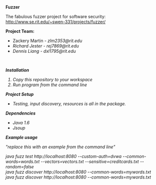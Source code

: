 <b>Fuzzer</b>

The fabulous fuzzer project for software security: http://www.se.rit.edu/~swen-331/projects/fuzzer/

<b>Project Team:</b>
<ul>
	<li>Zackery Martin - <i>zlm2353@rit.edu<i> <br></li>
	<li>Richard Jester - <i>rej7869@rit.edu<i> <br></li>
	<li>Dennis Liang - <i>dxl1795@rit.edu<i></li>
</ul><br>

<b>Installation</b><br>
<ol>
	<li>Copy this repository to your workspace</li>
	<li>Run program from the command line</li>
</ol>

<b>Project Setup</b><br>
<ul>
	<li>Testing, input discovery, resources is all in the package.</li>
</ul>

<b>Dependencies</b><br>
<ul>
	<li>Java 1.6</li>
	<li>Jsoup</li>
</ul>

<b>Example usage</b><br>

"replace this with an example from the command line"<br>

  java fuzz test http://localhost:8080 --custom-auth=dvwa --common-words=words.txt --vectors=vectors.txt --sensitive=creditcards.txt --random=false<br>
  java fuzz discover http://localhost:8080 --common-words=mywords.txt<br>
  java fuzz discover http://localhost:8080 --common-words=mywords.txt<br>


  

